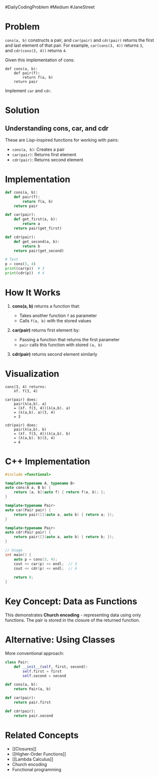 #DailyCodingProblem #Medium #JaneStreet 
# Problem

`cons(a, b)` constructs a pair, and `car(pair)` and `cdr(pair)` returns the first and last element of that pair. For example, `car(cons(3, 4))` returns `3`, and `cdr(cons(3, 4))` returns `4`.

Given this implementation of cons:

```
def cons(a, b):
    def pair(f):
        return f(a, b)
    return pair
```

Implement `car` and `cdr`.
# Solution

## Understanding cons, car, and cdr

These are Lisp-inspired functions for working with pairs:
- `cons(a, b)`: Creates a pair
- `car(pair)`: Returns first element
- `cdr(pair)`: Returns second element

# Implementation

```python
def cons(a, b):
    def pair(f):
        return f(a, b)
    return pair

def car(pair):
    def get_first(a, b):
        return a
    return pair(get_first)

def cdr(pair):
    def get_second(a, b):
        return b
    return pair(get_second)

# Test
p = cons(3, 4)
print(car(p))  # 3
print(cdr(p))  # 4
```

# How It Works

1. **cons(a, b)** returns a function that:
   - Takes another function `f` as parameter
   - Calls `f(a, b)` with the stored values

2. **car(pair)** returns first element by:
   - Passing a function that returns the first parameter
   - `pair` calls this function with stored `(a, b)`

3. **cdr(pair)** returns second element similarly

# Visualization

```
cons(3, 4) returns:
    λf. f(3, 4)

car(pair) does:
    pair(λ(a,b). a)
    = (λf. f(3, 4))(λ(a,b). a)
    = (λ(a,b). a)(3, 4)
    = 3

cdr(pair) does:
    pair(λ(a,b). b)
    = (λf. f(3, 4))(λ(a,b). b)
    = (λ(a,b). b)(3, 4)
    = 4
```

# C++ Implementation

```cpp
#include <functional>

template<typename A, typename B>
auto cons(A a, B b) {
    return [a, b](auto f) { return f(a, b); };
}

template<typename Pair>
auto car(Pair pair) {
    return pair([](auto a, auto b) { return a; });
}

template<typename Pair>
auto cdr(Pair pair) {
    return pair([](auto a, auto b) { return b; });
}

// Usage
int main() {
    auto p = cons(3, 4);
    cout << car(p) << endl;  // 3
    cout << cdr(p) << endl;  // 4
    
    return 0;
}
```

# Key Concept: Data as Functions

This demonstrates **Church encoding** - representing data using only functions. The pair is stored in the closure of the returned function.

# Alternative: Using Classes

More conventional approach:

```python
class Pair:
    def __init__(self, first, second):
        self.first = first
        self.second = second

def cons(a, b):
    return Pair(a, b)

def car(pair):
    return pair.first

def cdr(pair):
    return pair.second
```

# Related Concepts

- [[Closures]]
- [[Higher-Order Functions]]
- [[Lambda Calculus]]
- Church encoding
- Functional programming
